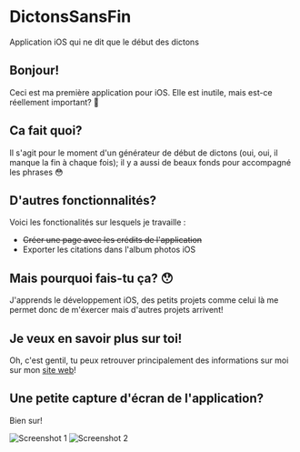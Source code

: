 # DictonsSansFin
Application iOS qui ne dit que le début des dictons

## Bonjour!

Ceci est ma première application pour iOS. Elle est inutile, mais est-ce réellement important? 🤔

## Ca fait quoi?

Il s'agit pour le moment d'un générateur de début de dictons (oui, oui, il manque la fin à chaque fois); il y a aussi de beaux fonds pour accompagné les phrases 😳

## D'autres fonctionnalités?

Voici les fonctionalités sur lesquels je travaille :
- ~~Créer une page avec les crédits de l'application~~
- Exporter les citations dans l'album photos iOS

## Mais pourquoi fais-tu ça? 😯

J'apprends le développement iOS, des petits projets comme celui là me permet donc de m'éxercer mais d'autres projets arrivent!

## Je veux en savoir plus sur toi!

Oh, c'est gentil, tu peux retrouver principalement des informations sur moi sur mon [site web](http://aleximpinna.com)!

## Une petite capture d'écran de l'application?

Bien sur! 

![Screenshot 1](https://raw.githubusercontent.com/aleximpinna/DictonsSansFin/master/screen1.png)
![Screenshot 2](https://raw.githubusercontent.com/aleximpinna/DictonsSansFin/master/screen2.png)




